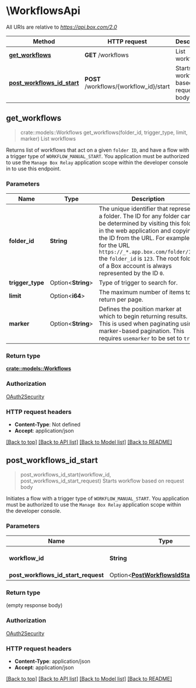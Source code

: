 # \WorkflowsApi

All URIs are relative to *https://api.box.com/2.0*

Method | HTTP request | Description
------------- | ------------- | -------------
[**get_workflows**](WorkflowsApi.md#get_workflows) | **GET** /workflows | List workflows
[**post_workflows_id_start**](WorkflowsApi.md#post_workflows_id_start) | **POST** /workflows/{workflow_id}/start | Starts workflow based on request body



## get_workflows

> crate::models::Workflows get_workflows(folder_id, trigger_type, limit, marker)
List workflows

Returns list of workflows that act on a given `folder ID`, and have a flow with a trigger type of `WORKFLOW_MANUAL_START`.  You application must be authorized to use the `Manage Box Relay` application scope within the developer console in to use this endpoint.

### Parameters


Name | Type | Description  | Required | Notes
------------- | ------------- | ------------- | ------------- | -------------
**folder_id** | **String** | The unique identifier that represent a folder.  The ID for any folder can be determined by visiting this folder in the web application and copying the ID from the URL. For example, for the URL `https://_*.app.box.com/folder/123` the `folder_id` is `123`.  The root folder of a Box account is always represented by the ID `0`. | [required] |
**trigger_type** | Option<**String**> | Type of trigger to search for. |  |
**limit** | Option<**i64**> | The maximum number of items to return per page. |  |
**marker** | Option<**String**> | Defines the position marker at which to begin returning results. This is used when paginating using marker-based pagination.  This requires `usemarker` to be set to `true`. |  |

### Return type

[**crate::models::Workflows**](Workflows.md)

### Authorization

[OAuth2Security](../README.md#OAuth2Security)

### HTTP request headers

- **Content-Type**: Not defined
- **Accept**: application/json

[[Back to top]](#) [[Back to API list]](../README.md#documentation-for-api-endpoints) [[Back to Model list]](../README.md#documentation-for-models) [[Back to README]](../README.md)


## post_workflows_id_start

> post_workflows_id_start(workflow_id, post_workflows_id_start_request)
Starts workflow based on request body

Initiates a flow with a trigger type of `WORKFLOW_MANUAL_START`.  You application must be authorized to use the `Manage Box Relay` application scope within the developer console.

### Parameters


Name | Type | Description  | Required | Notes
------------- | ------------- | ------------- | ------------- | -------------
**workflow_id** | **String** | The ID of the workflow. | [required] |
**post_workflows_id_start_request** | Option<[**PostWorkflowsIdStartRequest**](PostWorkflowsIdStartRequest.md)> |  |  |

### Return type

 (empty response body)

### Authorization

[OAuth2Security](../README.md#OAuth2Security)

### HTTP request headers

- **Content-Type**: application/json
- **Accept**: application/json

[[Back to top]](#) [[Back to API list]](../README.md#documentation-for-api-endpoints) [[Back to Model list]](../README.md#documentation-for-models) [[Back to README]](../README.md)

